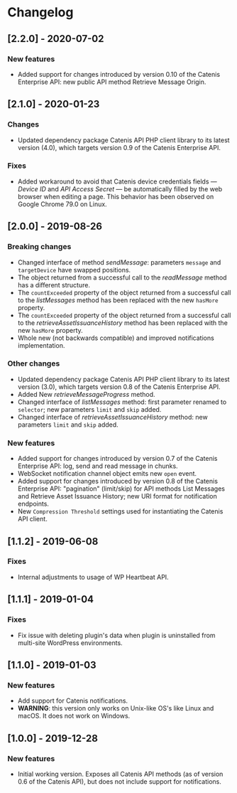 # Changelog

## [2.2.0] - 2020-07-02

### New features
- Added support for changes introduced by version 0.10 of the Catenis Enterprise API: new public API method Retrieve
 Message Origin.

## [2.1.0] - 2020-01-23

### Changes
- Updated dependency package Catenis API PHP client library to its latest version (4.0), which targets version 0.9 of the Catenis Enterprise API.

### Fixes
- Added workaround to avoid that Catenis device credentials fields — *Device ID* and *API Access Secret* — be automatically filled by the web browser when editing a page. This behavior has been observed on Google Chrome 79.0 on Linux.

## [2.0.0] - 2019-08-26

### Breaking changes
- Changed interface of method *sendMessage*: parameters `message` and `targetDevice` have swapped positions.
- The object returned from a successful call to the *readMessage* method has a different structure.
- The `countExceeded` property of the object returned from a successful call to the *listMessages* method has been
 replaced with the new `hasMore` property.
- The `countExceeded` property of the object returned from a successful call to the *retrieveAssetIssuanceHistory*
 method has been replaced with the new `hasMore` property.
- Whole new (not backwards compatible) and improved notifications implementation.

### Other changes
- Updated dependency package Catenis API PHP client library to its latest version (3.0), which targets version 0.8 of the Catenis Enterprise API.
- Added New *retrieveMessageProgress* method.
- Changed interface of *listMessages* method: first parameter renamed to `selector`; new parameters `limit` and `skip` added.
- Changed interface of *retrieveAssetIssuanceHistory* method: new parameters `limit` and `skip` added.

### New features
- Added support for changes introduced by version 0.7 of the Catenis Enterprise API: log, send and read message in chunks.
- WebSocket notification channel object emits new `open` event.
- Added support for changes introduced by version 0.8 of the Catenis Enterprise API: "pagination" (limit/skip) for API
 methods List Messages and Retrieve Asset Issuance History; new URI format for notification endpoints.
- New `Compression Threshold` settings used for instantiating the Catenis API client.

## [1.1.2] - 2019-06-08

### Fixes
- Internal adjustments to usage of WP Heartbeat API.

## [1.1.1] - 2019-01-04

### Fixes
* Fix issue with deleting plugin's data when plugin is uninstalled from multi-site WordPress environments.

## [1.1.0] - 2019-01-03

### New features
- Add support for Catenis notifications.
- **WARNING**: this version only works on Unix-like OS's like Linux and macOS. It does not work on Windows.

## [1.0.0] - 2019-12-28

### New features
- Initial working version. Exposes all Catenis API methods (as of version 0.6 of the Catenis API), but does not include support for notifications.
